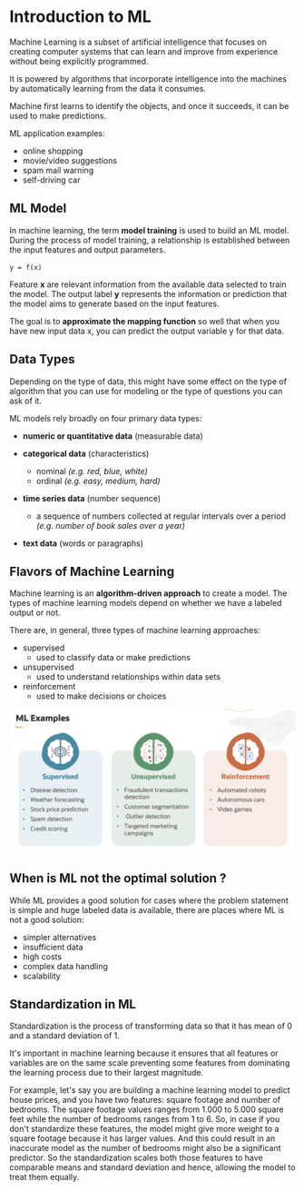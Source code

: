 # Introduction to ML

Machine Learning is a subset of artificial intelligence that focuses on creating computer systems that can learn and improve from experience without being explicitly programmed.

It is powered by algorithms that incorporate intelligence into the machines by automatically learning from the data it consumes.

Machine first learns to identify the objects, and once it succeeds, it can be used to make predictions.

ML application examples:
- online shopping
- movie/video suggestions
- spam mail warning
- self-driving car

## ML Model

In machine learning, the term **model training** is used to build an ML model. During the process of model training, a relationship is established between the input features and output parameters. 

    y = f(x)

Feature **x** are relevant information from the available data selected to train the model. The output label **y** represents the information or prediction that the model aims to generate based on the input features.

The goal is to **approximate the mapping function** so well that when you have new input data x, you can predict the output variable y for that data.

## Data Types

Depending on the type of data, this might have some effect on the type of algorithm that you can use for modeling or the type of questions you can ask of it. 

ML models rely broadly on four primary data types:

- **numeric or quantitative data** (measurable data)

- **categorical data** (characteristics)
    - nominal *(e.g. red, blue, white)*
    - ordinal *(e.g. easy, medium, hard)*

- **time series data** (number sequence)
    - a sequence of numbers collected at regular intervals over a period *(e.g. number of book sales over a year)*

- **text data** (words or paragraphs)

## Flavors of Machine Learning

Machine learning is an **algorithm-driven approach** to create a model. The types of machine learning models depend on whether we have a labeled output or not. 

There are, in general, three types of machine learning approaches:
- supervised
    - used to classify data or make predictions
- unsupervised
    - used to understand relationships within data sets
- reinforcement
    - used to make decisions or choices
    
![ML Examples](../images/ml_examples.png)

## When is ML not the optimal solution ?

While ML provides a good solution for cases where the problem statement is simple and huge labeled data is available, there are places where ML is not a good solution:
- simpler alternatives
- insufficient data
- high costs
- complex data handling
- scalability 

## Standardization in ML

Standardization is the process of transforming data so that it has mean of 0 and a standard deviation of 1. 

It's important in machine learning because it ensures that all features or variables are on the same scale preventing some features from dominating the learning process due to their largest magnitude.

For example, let's say you are building a machine learning model to predict house prices, and you have two features: square footage and number of bedrooms. The square footage values ranges from 1.000 to 5.000 square feet while the number of bedrooms ranges from 1 to 6. So, in case if you don't standardize these features, the model might give more weight to a square footage because it has larger values. And this could result in an inaccurate model as the number of bedrooms might also be a significant predictor. So the standardization scales both those features to have comparable means and standard deviation and hence, allowing the model to treat them equally. 